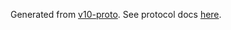 Generated from [v10-proto](https://github.com/drival-ai/v10-proto). See protocol docs [here](https://drival-ai.github.io/v10-go/).
